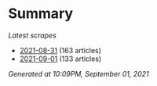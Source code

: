 # Summary
*Latest scrapes*
* [2021-08-31](https://github.com/nuuuwan/news_lk/blob/data/news_lk.2021-08-31.json) (163 articles)
* [2021-09-01](https://github.com/nuuuwan/news_lk/blob/data/news_lk.2021-09-01.json) (133 articles)

*Generated at 10:09PM, September 01, 2021*